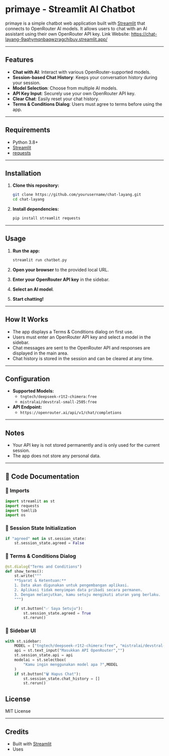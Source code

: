 # primaye - Streamlit AI Chatbot

primaye is a simple chatbot web application built with [Streamlit](https://streamlit.io/) that connects to OpenRouter AI models. It allows users to chat with an AI assistant using their own OpenRouter API key.
Link Website:
https://chat-layang-9aqhymqnbaqwzragchibuy.streamlit.app/

---

## Features

- **Chat with AI**: Interact with various OpenRouter-supported models.
- **Session-based Chat History**: Keeps your conversation history during your session.
- **Model Selection**: Choose from multiple AI models.
- **API Key Input**: Securely use your own OpenRouter API key.
- **Clear Chat**: Easily reset your chat history.
- **Terms & Conditions Dialog**: Users must agree to terms before using the app.

---

## Requirements

- Python 3.8+
- [Streamlit](https://streamlit.io/)
- [requests](https://docs.python-requests.org/)

---

## Installation

1. **Clone this repository:**
    ```sh
    git clone https://github.com/yourusername/chat-layang.git
    cd chat-layang
    ```

2. **Install dependencies:**
    ```sh
    pip install streamlit requests
    ```

---

## Usage

1. **Run the app:**
    ```sh
    streamlit run chatbot.py
    ```

2. **Open your browser** to the provided local URL.

3. **Enter your OpenRouter API key** in the sidebar.

4. **Select an AI model**.

5. **Start chatting!**

---

## How It Works

- The app displays a Terms & Conditions dialog on first use.
- Users must enter an OpenRouter API key and select a model in the sidebar.
- Chat messages are sent to the OpenRouter API and responses are displayed in the main area.
- Chat history is stored in the session and can be cleared at any time.

---

## Configuration

- **Supported Models:**  
  - `tngtech/deepseek-r1t2-chimera:free`
  - `mistralai/devstral-small-2505:free`
- **API Endpoint:**  
  - `https://openrouter.ai/api/v1/chat/completions`

---

## Notes

- Your API key is not stored permanently and is only used for the current session.
- The app does not store any personal data.

---

## 📌 Code Documentation
### 🔹 Imports
```python
import streamlit as st
import requests
import tomllib
import os
```
### 🔹 Session State Initialization
```python
if "agreed" not in st.session_state:
    st.session_state.agreed = False
```
### 🔹 Terms & Conditions Dialog
```python
@st.dialog("Terms and Conditions")
def show_terms():
    st.write("""
    **Syarat & Ketentuan:**
    1. Data akan digunakan untuk pengembangan aplikasi.
    2. Aplikasi tidak menyimpan data pribadi secara permanen.
    3. Dengan melanjutkan, kamu setuju mengikuti aturan yang berlaku.
    """)

    if st.button("✅ Saya Setuju"):
        st.session_state.agreed = True
        st.rerun()
```
### 🔹 Sidebar UI
```python
with st.sidebar:
    MODEL = ["tngtech/deepseek-r1t2-chimera:free", "mistralai/devstral-small-2505:free", ]
    api = st.text_input("Masukkan API OpenRouter","")
    st.session_state.api = api
    modelai = st.selectbox(
        "Kamu ingin menggunakan model apa ?",MODEL
    )
    if st.button("🗑️ Hapus Chat"):
        st.session_state.chat_history = []
        st.rerun()

```
## License

MIT License

---

## Credits

- Built with [Streamlit](https://streamlit.io/)
- Uses
